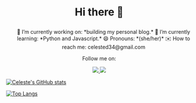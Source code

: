 <h1 align='center'>

 Hi there 👋

</h1>

<p1 align='center'>
 <ol>
  🔭 I’m currently working on: *building my personal blog.*
  🌱 I’m currently learning: *Python and Javascript.*
  😄 Pronouns: *(she/her)*
  ✉️ How to reach me: celested34@gmail.com 
 </ol>
</p1>

<p align='center'>
  Follow me on: 
</p>

<p align='center'>

<a href="https://www.twitter.com/in/celeste_des/">
<img src="https://img.shields.io/badge/Twitter-1DA1F2?style=for-the-badge&logo=twitter&logoColor=white" /> 
  
<a href="https://www.linkedin.com/in/celeste-de-santiago/">
<img src="https://img.shields.io/badge/LinkedIn-0077B5?style=for-the-badge&logo=linkedin&logoColor=white" />

</p>




<!--
**Celested34/Celested34** is a ✨ _special_ ✨ repository because its `README.md` (this file) appears on your GitHub profile.

Here are some ideas to get you started:

- 🔭 I’m currently working on ...
- 🌱 I’m currently learning ...
- 👯 I’m looking to collaborate on ...
- 🤔 I’m looking for help with ...
- 💬 Ask me about ...
- 📫 How to reach me: ...
- 😄 Pronouns: ...
- ⚡ Fun fact: ...
-->


<img align="center" alt="Celeste's GitHub stats" src="https://github-readme-stats.vercel.app/api?username=Celested34&?count_private=true&show_icons=true&theme=algolia" />


[![Top Langs](https://github-readme-stats.vercel.app/api/top-langs/?username=Celested34&layout=compact)](https://github.com/anuraghazra/github-readme-stats)


